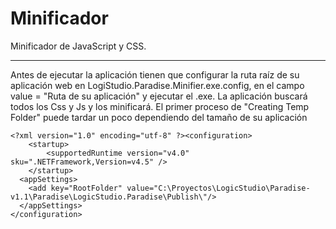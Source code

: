 Minificador
===========

Minificador de JavaScript y CSS.

---
Antes de ejecutar la aplicación tienen que configurar la ruta raíz de su aplicación web en LogiStudio.Paradise.Minifier.exe.config, en el campo 
value = "Ruta de su aplicación" y ejecutar el .exe. La aplicación buscará todos los Css y Js y los minificará.
El primer proceso de "Creating Temp Folder" puede tardar un poco dependiendo del tamaño de su aplicación

```
<?xml version="1.0" encoding="utf-8" ?><configuration>
    <startup> 
        <supportedRuntime version="v4.0" sku=".NETFramework,Version=v4.5" />
    </startup>
  <appSettings>
    <add key="RootFolder" value="C:\Proyectos\LogicStudio\Paradise-v1.1\Paradise\LogicStudio.Paradise\Publish\"/>
  </appSettings>
</configuration>
```
